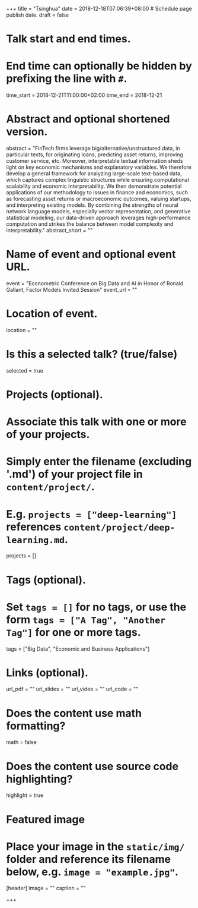 +++
title = "Tsinghua"
date = 2018-12-18T07:06:39+08:00  # Schedule page publish date.
draft = false

# Talk start and end times.
#   End time can optionally be hidden by prefixing the line with `#`.
time_start = 2018-12-21T11:00:00+02:00
time_end = 2018-12-21

# Abstract and optional shortened version.
abstract = "FinTech firms leverage big/alternative/unstructured data, in particular texts, for originating loans, predicting asset returns, improving customer service, etc. Moreover, interpretable textual information sheds light on key economic mechanisms and explanatory variables. We therefore develop a general framework for analyzing large-scale text-based data, which captures complex linguistic structures while ensuring computational scalability and economic interpretability. We then demonstrate potential applications of our methodology to issues in finance and economics, such as forecasting asset returns or macroeconomic outcomes, valuing startups, and interpreting existing models. By combining the strengths of neural network language models, especially vector representation, and generative statistical modeling, our data-driven approach leverages high-performance computation and strikes the balance between model complexity and interpretability.​"
abstract_short = ""

# Name of event and optional event URL.
event = "Econometric Conference on Big Data and AI in Honor of Ronald Gallant, Factor Models Invited Session"
event_url = ""

# Location of event.
location = ""

# Is this a selected talk? (true/false)
selected = true

# Projects (optional).
#   Associate this talk with one or more of your projects.
#   Simply enter the filename (excluding '.md') of your project file in `content/project/`.
#   E.g. `projects = ["deep-learning"]` references `content/project/deep-learning.md`.
projects = []

# Tags (optional).
#   Set `tags = []` for no tags, or use the form `tags = ["A Tag", "Another Tag"]` for one or more tags.
tags = ["Big Data", "Economic and Business Applications"]

# Links (optional).
url_pdf = ""
url_slides = ""
url_video = ""
url_code = ""

# Does the content use math formatting?
math = false

# Does the content use source code highlighting?
highlight = true

# Featured image
# Place your image in the `static/img/` folder and reference its filename below, e.g. `image = "example.jpg"`.
[header]
image = ""
caption = ""

+++
